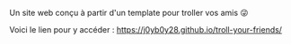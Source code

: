 Un site web conçu à partir d'un template pour troller vos amis 😜

Voici le lien pour y accéder : 
https://j0yb0y28.github.io/troll-your-friends/
